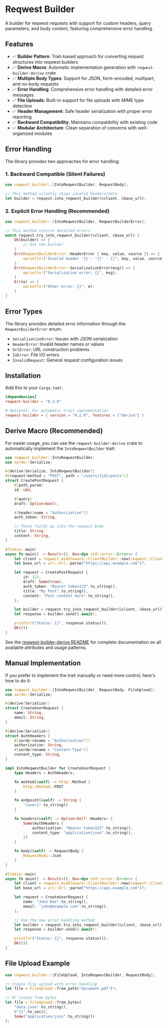 # Reqwest Builder

A builder for reqwest requests with support for custom headers, query parameters, and body content, featuring comprehensive error handling.

## Features

- ✅ **Builder Pattern**: Trait-based approach for converting request structures into reqwest builders
- ✅ **Derive Macro**: Automatic implementation generation with `reqwest-builder-derive` crate
- ✅ **Multiple Body Types**: Support for JSON, form-encoded, multipart, and no-body requests
- ✅ **Error Handling**: Comprehensive error handling with detailed error messages
- ✅ **File Uploads**: Built-in support for file uploads with MIME type detection
- ✅ **Header Management**: Safe header serialization with proper error reporting
- ✅ **Backward Compatibility**: Maintains compatibility with existing code
- ✅ **Modular Architecture**: Clean separation of concerns with well-organized modules

## Error Handling

The library provides two approaches for error handling:

### 1. Backward Compatible (Silent Failures)

```rust
use reqwest_builder::{IntoReqwestBuilder, RequestBody};

// This method silently skips invalid headers/data
let builder = request.into_reqwest_builder(&client, &base_url);
```

### 2. Explicit Error Handling (Recommended)

```rust
use reqwest_builder::{IntoReqwestBuilder, ReqwestBuilderError};

// This method returns detailed errors
match request.try_into_reqwest_builder(&client, &base_url) {
    Ok(builder) => {
        // Use the builder
    }
    Err(ReqwestBuilderError::HeaderError { key, value, source }) => {
        eprintln!("Invalid header '{}': '{}' - {}", key, value, source);
    }
    Err(ReqwestBuilderError::SerializationError(msg)) => {
        eprintln!("Serialization error: {}", msg);
    }
    Err(e) => {
        eprintln!("Other error: {}", e);
    }
}
```

## Error Types

The library provides detailed error information through the `ReqwestBuilderError` enum:

- `SerializationError`: Issues with JSON serialization
- `HeaderError`: Invalid header names or values
- `UrlError`: URL construction problems
- `IoError`: File I/O errors
- `InvalidRequest`: General request configuration issues

## Installation

Add this to your `Cargo.toml`:

```toml
[dependencies]
reqwest-builder = "0.2.0"

# Optional: For automatic trait implementation
reqwest-builder = { version = "0.2.0", features = ["derive"] }
```

## Derive Macro (Recommended)

For easier usage, you can use the `reqwest-builder-derive` crate to automatically implement the `IntoReqwestBuilder` trait:

```rust
use reqwest_builder::IntoReqwestBuilder;
use serde::Serialize;

#[derive(Serialize, IntoReqwestBuilder)]
#[request(method = "POST", path = "/users/{id}/posts")]
struct CreatePostRequest {
    #[path_param]
    id: u64,

    #[query]
    draft: Option<bool>,

    #[header(name = "Authorization")]
    auth_token: String,

    // These fields go into the request body
    title: String,
    content: String,
}

#[tokio::main]
async fn main() -> Result<(), Box<dyn std::error::Error>> {
    let client = reqwest_middleware::ClientBuilder::new(reqwest::Client::new()).build();
    let base_url = url::Url::parse("https://api.example.com")?;

    let request = CreatePostRequest {
        id: 123,
        draft: Some(true),
        auth_token: "Bearer token123".to_string(),
        title: "My Post".to_string(),
        content: "Post content here".to_string(),
    };

    let builder = request.try_into_reqwest_builder(&client, &base_url)?;
    let response = builder.send().await?;

    println!("Status: {}", response.status());
    Ok(())
}
```

See the [reqwest-builder-derive README](reqwest-builder-derive/README.md) for complete documentation on all available attributes and usage patterns.

## Manual Implementation

If you prefer to implement the trait manually or need more control, here's how to do it:

```rust
use reqwest_builder::{IntoReqwestBuilder, RequestBody, FileUpload};
use serde::Serialize;

#[derive(Serialize)]
struct CreateUserRequest {
    name: String,
    email: String,
}

#[derive(Serialize)]
struct AuthHeaders {
    #[serde(rename = "Authorization")]
    authorization: String,
    #[serde(rename = "Content-Type")]
    content_type: String,
}

impl IntoReqwestBuilder for CreateUserRequest {
    type Headers = AuthHeaders;

    fn method(&self) -> http::Method {
        http::Method::POST
    }

    fn endpoint(&self) -> String {
        "/users".to_string()
    }

    fn headers(&self) -> Option<Self::Headers> {
        Some(AuthHeaders {
            authorization: "Bearer token123".to_string(),
            content_type: "application/json".to_string(),
        })
    }

    fn body(&self) -> RequestBody {
        RequestBody::Json
    }
}

#[tokio::main]
async fn main() -> Result<(), Box<dyn std::error::Error>> {
    let client = reqwest_middleware::ClientBuilder::new(reqwest::Client::new()).build();
    let base_url = url::Url::parse("https://api.example.com")?;

    let request = CreateUserRequest {
        name: "John Doe".to_string(),
        email: "john@example.com".to_string(),
    };

    // Use the new error-handling method
    let builder = request.try_into_reqwest_builder(&client, &base_url)?;
    let response = builder.send().await?;

    println!("Status: {}", response.status());
    Ok(())
}
```

## File Upload Example

```rust
use reqwest_builder::{FileUpload, IntoReqwestBuilder, RequestBody};

// Create file upload with error handling
let file = FileUpload::from_path("document.pdf")?;

// Or create from bytes
let file = FileUpload::from_bytes(
    "data.json".to_string(),
    b"{}".to_vec(),
    Some("application/json".to_string())
);
```
